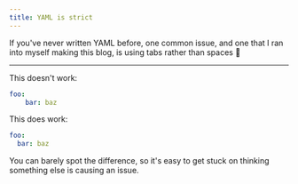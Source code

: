 ```yaml
---
title: YAML is strict
---
```


If you've never written YAML before, one common issue, and one that I ran into myself making this blog, is using tabs rather than spaces 🤯

---

This doesn't work:

```yaml
foo:
	bar: baz
```

This does work:

```yaml
foo:
  bar: baz
```

You can barely spot the difference, so it's easy to get stuck on thinking something else is causing an issue.
